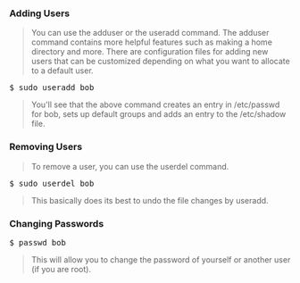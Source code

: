 ### Adding Users

>You can use the adduser or the useradd command. The adduser command contains more helpful features such as making a home directory and more. There are configuration files for adding new users that can be customized depending on what you want to allocate to a default user.
<pre>
$ sudo useradd bob
</pre>
>You'll see that the above command creates an entry in /etc/passwd for bob, sets up default groups and adds an entry to the /etc/shadow file.

### Removing Users

>To remove a user, you can use the userdel command.
<pre>
$ sudo userdel bob
</pre>

>This basically does its best to undo the file changes by useradd.

### Changing Passwords
<pre>
$ passwd bob
</pre>

>This will allow you to change the password of yourself or another user (if you are root).